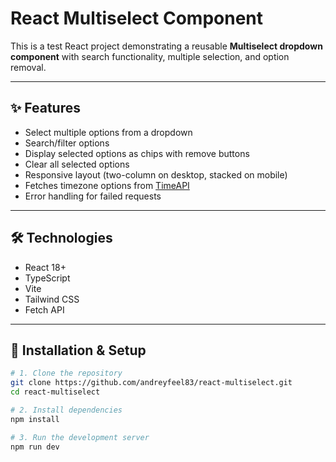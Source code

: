 # React Multiselect Component

This is a test React project demonstrating a reusable **Multiselect dropdown component** with search functionality, multiple selection, and option removal.

---

## ✨ Features

- Select multiple options from a dropdown
- Search/filter options
- Display selected options as chips with remove buttons
- Clear all selected options
- Responsive layout (two-column on desktop, stacked on mobile)
- Fetches timezone options from [TimeAPI](https://timeapi.io/api/timezone/availabletimezones)
- Error handling for failed requests

---

## 🛠 Technologies

- React 18+
- TypeScript
- Vite
- Tailwind CSS
- Fetch API

---

## 🚀 Installation & Setup

```bash
# 1. Clone the repository
git clone https://github.com/andreyfeel83/react-multiselect.git
cd react-multiselect

# 2. Install dependencies
npm install

# 3. Run the development server
npm run dev
```
